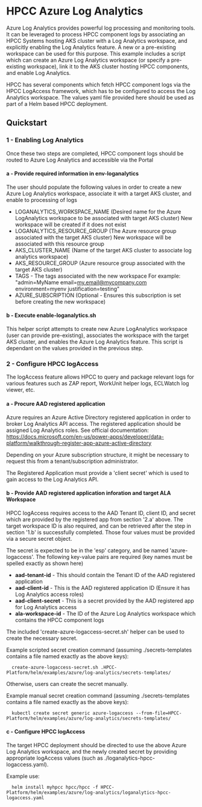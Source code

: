 # HPCC Azure Log Analytics

Azure Log Analytics provides powerful log processing and monitoring tools.
It can be leveraged to process HPCC component logs by associating an HPCC Systems hosting AKS cluster with 
a Log Analytics workspace, and explicitly enabling the Log Analytics feature. A new or a pre-existing workspace can be used for this purpose. This example includes a script which can create an Azure Log Analytics workspace (or specify a pre-existing workspace), link it to the AKS cluster hosting HPCC components, and enable Log Analytics.

HPCC has several components which fetch HPCC component logs via the HPCC LogAccess framework, which has to be configured to access the Log Analytics workspace. The values yaml file provided here should be used as part of a Helm based HPCC deployment.

## Quickstart
### 1 - Enabling Log Analytics
Once these two steps are completed, HPCC component logs should be routed to Azure Log Analytics and accessible via the Portal
#### a - Provide required information in env-loganalytics
The user should populate the following values in order to create a new Azure Log Analytics workspace, associate it with a target AKS cluster, and enable to processing of logs

- LOGANALYTICS_WORKSPACE_NAME (Desired name for the Azure LogAnalytics workspace to be associated with target AKS cluster)
 New workspace will be created if it does not exist
- LOGANALYTICS_RESOURCE_GROUP (The Azure resource group associated with the target AKS cluster)
 New workspace will be associated with this resource group
- AKS_CLUSTER_NAME (Name of the target AKS cluster to associate log analytics workspace)
- AKS_RESOURCE_GROUP (Azure resource group associated with the target AKS cluster)
- TAGS - The tags associated with the new workspace
     For example: "admin=MyName email=my.email@mycompany.com environment=myenv justification=testing"
- AZURE_SUBSCRIPTION (Optional - Ensures this subscription is set before creating the new workspace)

#### b - Execute enable-loganalytics.sh

This helper script attempts to create new Azure LogAnalytics workspace (user can provide pre-existing), associates the workspace with the target AKS cluster, and enables the Azure Log Analytics feature. This script is dependant on the values provided in the previous step.

### 2 - Configure HPCC logAccess
The logAccess feature allows HPCC to query and package relevant logs for various features such as ZAP report, WorkUnit helper logs, ECLWatch log viewer, etc.

#### a - Procure AAD registered application
Azure requires an Azure Active Directory registered application in order to broker Log Analytics API access. The registered application should be assigned Log Analytics roles. See official documentation:
https://docs.microsoft.com/en-us/power-apps/developer/data-platform/walkthrough-register-app-azure-active-directory

Depending on your Azure subscription structure, it might be necessary to request this from a tenant/subscription administrator.

The Registered Application must provide a 'client secret' which is used to gain access to the Log Analytics API.

#### b - Provide AAD registered application inforation and target ALA Workspace 
HPCC logAccess requires access to the AAD Tenant ID, client ID, and secret which are provided by the registered app from section '2.a' above. The target workspace ID is also required, and can be retrieved after the step in section '1.b' is successfully completed. Those four values must be provided via a secure secret object.

The secret is expected to be in the 'esp' category, and be named 'azure-logaccess'.
The following key-value pairs are required (key names must be spelled exactly as shown here)
- **aad-tenant-id** - This should contain the Tenant ID of the AAD registered application
- **aad-client-id** - This is the AAD registered application ID (Ensure it has Log Analytics access roles)
- **aad-client-secret** - This is a secret provided by the AAD registered app for Log Analytics access
- **ala-workspace-id** - The ID of the Azure Log Analytics workspace which contains the HPCC component logs

The included 'create-azure-logaccess-secret.sh' helper can be used to create the necessary secret.

Example scripted secret creation command (assuming ./secrets-templates contains a file named exactly as the above keys):
```console
  create-azure-logaccess-secret.sh .HPCC-Platform/helm/examples/azure/log-analytics/secrets-templates/
```

Otherwise, users can create the secret manually.

Example manual secret creation command (assuming ./secrets-templates contains a file named exactly as the above keys):
```console
  kubectl create secret generic azure-logaccess --from-file=HPCC-Platform/helm/examples/azure/log-analytics/secrets-templates/
```

#### c - Configure HPCC logAccess
The target HPCC deployment should be directed to use the above Azure Log Analytics workspace, and the newly created secret by providing appropriate logAccess values (such as ./loganalytics-hpcc-logaccess.yaml). 

Example use:
```console
  helm install myhpcc hpcc/hpcc -f HPCC-Platform/helm/examples/azure/log-analytics/loganalytics-hpcc-logaccess.yaml
```
